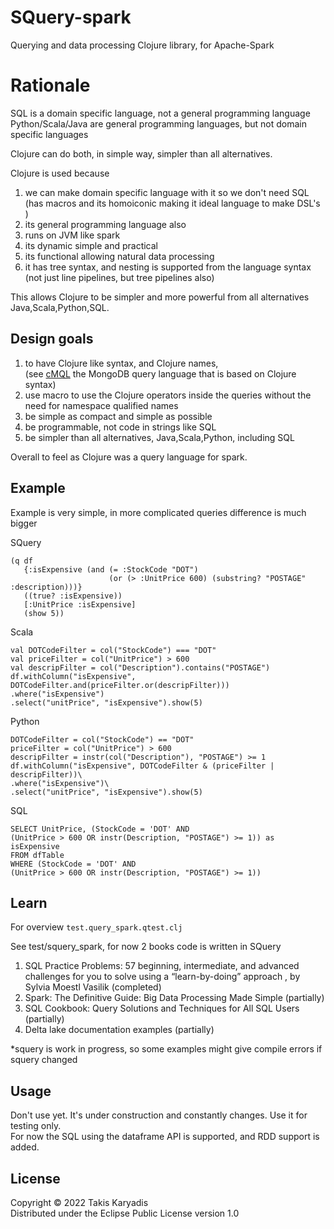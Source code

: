 # SQuery-spark

Querying and data processing Clojure library, for Apache-Spark

# Rationale

SQL is a domain specific language, not a general programming language     
Python/Scala/Java are general programming languages, but not domain specific languages      

Clojure can do both, in simple way, simpler than all alternatives.   

Clojure is used because  
1. we can make domain specific language with it so we don't need SQL
   (has macros and its homoiconic making it ideal language to make DSL's ) 
2. its general programming language also 
3. runs on JVM like spark
4. its dynamic simple and practical    
5. its functional allowing natural data processing   
6. it has tree syntax, and nesting is supported from the language syntax
   (not just line pipelines, but tree pipelines also)

This allows Clojure to be simpler and more powerful from all alternatives Java,Scala,Python,SQL. 

## Design goals

1. to have Clojure like syntax, and Clojure names,  
   (see [cMQL](https://cmql.org/documentation/) the MongoDB query language that is based on Clojure syntax)
2. use macro to use the Clojure operators inside the queries without the need for namespace qualified names
3. be simple as compact and simple as possible
4. be programmable, not code in strings like SQL
5. be simpler than all alternatives, Java,Scala,Python, including SQL

Overall to feel as Clojure was a query language for spark.  

## Example

Example is very simple, in more complicated queries difference is much bigger  

SQuery

```
(q df
   {:isExpensive (and (= :StockCode "DOT")
                      (or (> :UnitPrice 600) (substring? "POSTAGE" :description)))}
   ((true? :isExpensive))
   [:UnitPrice :isExpensive]
   (show 5))
```

Scala

```
val DOTCodeFilter = col("StockCode") === "DOT"
val priceFilter = col("UnitPrice") > 600
val descripFilter = col("Description").contains("POSTAGE")
df.withColumn("isExpensive", DOTCodeFilter.and(priceFilter.or(descripFilter)))
.where("isExpensive")
.select("unitPrice", "isExpensive").show(5)
```

Python
```
DOTCodeFilter = col("StockCode") == "DOT"
priceFilter = col("UnitPrice") > 600
descripFilter = instr(col("Description"), "POSTAGE") >= 1
df.withColumn("isExpensive", DOTCodeFilter & (priceFilter | descripFilter))\
.where("isExpensive")\
.select("unitPrice", "isExpensive").show(5)
```

SQL
```
SELECT UnitPrice, (StockCode = 'DOT' AND
(UnitPrice > 600 OR instr(Description, "POSTAGE") >= 1)) as isExpensive
FROM dfTable
WHERE (StockCode = 'DOT' AND
(UnitPrice > 600 OR instr(Description, "POSTAGE") >= 1))
```

## Learn

For overview `test.query_spark.qtest.clj`  

See test/squery_spark, for now 2 books code is written in SQuery

1. SQL Practice Problems: 57 beginning, intermediate, and advanced challenges for you to solve
   using a “learn-by-doing” approach , by Sylvia Moestl Vasilik  (completed)
2. Spark: The Definitive Guide: Big Data Processing Made Simple (partially)  
3. SQL Cookbook: Query Solutions and Techniques for All SQL Users (partially)
4. Delta lake documentation examples (partially)

*squery is work in progress, so some examples might give compile errors if squery changed

## Usage

Don't use yet. It's under construction and constantly changes. Use it for testing only.  
For now the SQL using the dataframe API is supported, and RDD support is added.

## License

Copyright © 2022 Takis Karyadis  
Distributed under the Eclipse Public License version 1.0
